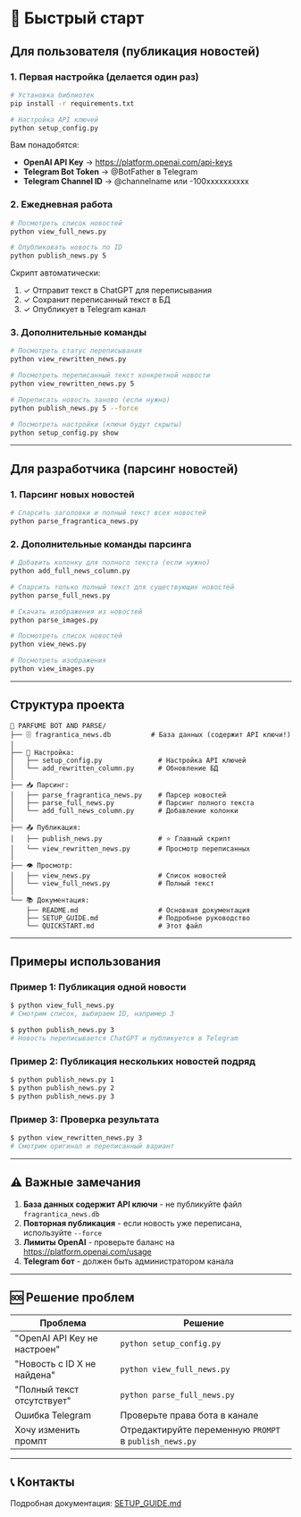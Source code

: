 # 🚀 Быстрый старт

## Для пользователя (публикация новостей)

### 1. Первая настройка (делается один раз)

```bash
# Установка библиотек
pip install -r requirements.txt

# Настройка API ключей
python setup_config.py
```

Вам понадобятся:
- **OpenAI API Key** → https://platform.openai.com/api-keys
- **Telegram Bot Token** → @BotFather в Telegram
- **Telegram Channel ID** → @channelname или -100xxxxxxxxxx

### 2. Ежедневная работа

```bash
# Посмотреть список новостей
python view_full_news.py

# Опубликовать новость по ID
python publish_news.py 5
```

Скрипт автоматически:
1. ✓ Отправит текст в ChatGPT для переписывания
2. ✓ Сохранит переписанный текст в БД
3. ✓ Опубликует в Telegram канал

### 3. Дополнительные команды

```bash
# Посмотреть статус переписывания
python view_rewritten_news.py

# Посмотреть переписанный текст конкретной новости
python view_rewritten_news.py 5

# Переписать новость заново (если нужно)
python publish_news.py 5 --force

# Посмотреть настройки (ключи будут скрыты)
python setup_config.py show
```

---

## Для разработчика (парсинг новостей)

### 1. Парсинг новых новостей

```bash
# Спарсить заголовки и полный текст всех новостей
python parse_fragrantica_news.py
```

### 2. Дополнительные команды парсинга

```bash
# Добавить колонку для полного текста (если нужно)
python add_full_news_column.py

# Спарсить только полный текст для существующих новостей
python parse_full_news.py

# Скачать изображения из новостей
python parse_images.py

# Посмотреть список новостей
python view_news.py

# Посмотреть изображения
python view_images.py
```

---

## Структура проекта

```
📁 PARFUME BOT AND PARSE/
├── 🗄️ fragrantica_news.db          # База данных (содержит API ключи!)
│
├── 🔧 Настройка:
│   ├── setup_config.py              # Настройка API ключей
│   └── add_rewritten_column.py      # Обновление БД
│
├── 📥 Парсинг:
│   ├── parse_fragrantica_news.py    # Парсер новостей
│   ├── parse_full_news.py           # Парсинг полного текста
│   └── add_full_news_column.py      # Добавление колонки
│
├── 📤 Публикация:
│   ├── publish_news.py              # ⭐ Главный скрипт
│   └── view_rewritten_news.py       # Просмотр переписанных
│
├── 👁️ Просмотр:
│   ├── view_news.py                 # Список новостей
│   └── view_full_news.py            # Полный текст
│
└── 📚 Документация:
    ├── README.md                    # Основная документация
    ├── SETUP_GUIDE.md               # Подробное руководство
    └── QUICKSTART.md                # Этот файл
```

---

## Примеры использования

### Пример 1: Публикация одной новости

```bash
$ python view_full_news.py
# Смотрим список, выбираем ID, например 3

$ python publish_news.py 3
# Новость переписывается ChatGPT и публикуется в Telegram
```

### Пример 2: Публикация нескольких новостей подряд

```bash
$ python publish_news.py 1
$ python publish_news.py 2
$ python publish_news.py 3
```

### Пример 3: Проверка результата

```bash
$ python view_rewritten_news.py 3
# Смотрим оригинал и переписанный вариант
```

---

## ⚠️ Важные замечания

1. **База данных содержит API ключи** - не публикуйте файл `fragrantica_news.db`
2. **Повторная публикация** - если новость уже переписана, используйте `--force`
3. **Лимиты OpenAI** - проверьте баланс на https://platform.openai.com/usage
4. **Telegram бот** - должен быть администратором канала

---

## 🆘 Решение проблем

| Проблема | Решение |
|----------|---------|
| "OpenAI API Key не настроен" | `python setup_config.py` |
| "Новость с ID X не найдена" | `python view_full_news.py` |
| "Полный текст отсутствует" | `python parse_full_news.py` |
| Ошибка Telegram | Проверьте права бота в канале |
| Хочу изменить промпт | Отредактируйте переменную `PROMPT` в `publish_news.py` |

---

## 📞 Контакты

Подробная документация: [SETUP_GUIDE.md](SETUP_GUIDE.md)

